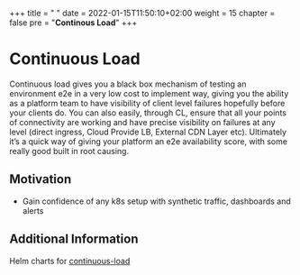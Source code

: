 +++
title = " "
date = 2022-01-15T11:50:10+02:00
weight = 15
chapter = false
pre = "<b>Continous Load</b>"
+++

# Continuous Load

Continuous load gives you a black box mechanism of testing an environment e2e in a very low cost to implement way, giving you the ability as a platform team to have visibility of client level failures hopefully before your clients do.  You can also easily, through CL, ensure that all your points of connectivity are working and have precise visibility on failures at any level (direct ingress, Cloud Provide LB,  External CDN Layer etc).
Ultimately it’s a quick way of giving your platform an e2e availability score, with some really good built in root causing.

## Motivation

* Gain confidence of any k8s setup with synthetic traffic, dashboards and alerts

## Additional Information

Helm charts for [continuous-load](https://github.com/coreeng/continuous-load)

